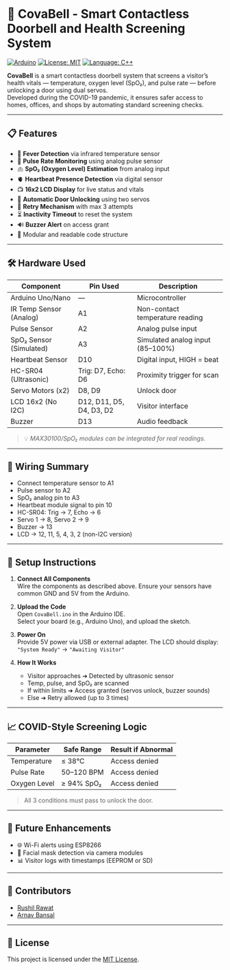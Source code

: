 # 🚪 CovaBell - Smart Contactless Doorbell and Health Screening System

[![Arduino](https://img.shields.io/badge/Platform-Arduino-blue?logo=arduino)](https://www.arduino.cc/)
[![License: MIT](https://img.shields.io/badge/License-MIT-green.svg)](LICENSE)
[![Language: C++](https://img.shields.io/badge/Made%20with-C++-brightgreen)](https://www.arduino.cc/reference/en/)

**CovaBell** is a smart contactless doorbell system that screens a visitor’s health vitals — temperature, oxygen level (SpO₂), and pulse rate — before unlocking a door using dual servos.  
Developed during the COVID-19 pandemic, it ensures safer access to homes, offices, and shops by automating standard screening checks.

---

## 📋 Features

- 🥵 **Fever Detection** via infrared temperature sensor
- 💓 **Pulse Rate Monitoring** using analog pulse sensor
- 🫁 **SpO₂ (Oxygen Level) Estimation** from analog input
- 🫀 **Heartbeat Presence Detection** via digital sensor
- 📺 **16x2 LCD Display** for live status and vitals
- 🚪 **Automatic Door Unlocking** using two servos
- 🔁 **Retry Mechanism** with max 3 attempts
- ⏳ **Inactivity Timeout** to reset the system
- 🔊 **Buzzer Alert** on access grant
- 🧱 Modular and readable code structure

---

## 🛠️ Hardware Used

| Component               | Pin Used      | Description                             |
|------------------------|---------------|-----------------------------------------|
| Arduino Uno/Nano       | —             | Microcontroller                         |
| IR Temp Sensor (Analog)| A1            | Non-contact temperature reading         |
| Pulse Sensor           | A2            | Analog pulse input                      |
| SpO₂ Sensor (Simulated)| A3            | Simulated analog input (85–100%)        |
| Heartbeat Sensor       | D10           | Digital input, HIGH = beat              |
| HC-SR04 (Ultrasonic)   | Trig: D7, Echo: D6 | Proximity trigger for scan         |
| Servo Motors (x2)      | D8, D9        | Unlock door                             |
| LCD 16x2 (No I2C)      | D12, D11, D5, D4, D3, D2 | Visitor interface               |
| Buzzer                 | D13           | Audio feedback                          |

> 💡 *MAX30100/SpO₂ modules can be integrated for real readings.*

---

## 🧰 Wiring Summary

- Connect temperature sensor to A1
- Pulse sensor to A2
- SpO₂ analog pin to A3
- Heartbeat module signal to pin 10
- HC-SR04: Trig → 7, Echo → 6
- Servo 1 → 8, Servo 2 → 9
- Buzzer → 13
- LCD → 12, 11, 5, 4, 3, 2 (non-I2C version)

---

## 🚀 Setup Instructions

1. **Connect All Components**  
   Wire the components as described above. Ensure your sensors have common GND and 5V from the Arduino.

2. **Upload the Code**  
   Open `CovaBell.ino` in the Arduino IDE.  
   Select your board (e.g., Arduino Uno), and upload the sketch.

3. **Power On**  
   Provide 5V power via USB or external adapter. The LCD should display:  
   `"System Ready"` → `"Awaiting Visitor"`

4. **How It Works**  
   - Visitor approaches ➔ Detected by ultrasonic sensor  
   - Temp, pulse, and SpO₂ are scanned  
   - If within limits ➔ Access granted (servos unlock, buzzer sounds)  
   - Else ➔ Retry allowed (up to 3 times)

---

## 📈 COVID-Style Screening Logic

| Parameter    | Safe Range     | Result if Abnormal       |
|--------------|----------------|---------------------------|
| Temperature  | ≤ 38°C         | Access denied             |
| Pulse Rate   | 50–120 BPM     | Access denied             |
| Oxygen Level | ≥ 94% SpO₂     | Access denied             |

> All 3 conditions must pass to unlock the door.

---

## 🔮 Future Enhancements

- 🌐 Wi-Fi alerts using ESP8266
- 🧠 Facial mask detection via camera modules
- 📊 Visitor logs with timestamps (EEPROM or SD)

---

## 👥 Contributors

- [Rushil Rawat](https://github.com/RushilRawat)  
- [Arnav Bansal](https://github.com/ArnavBansal11)

---

## 📜 License

This project is licensed under the [MIT License](LICENSE).
